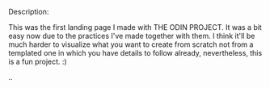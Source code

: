 Description:

This was the first landing page I made with THE ODIN PROJECT. It was a bit easy now due to the practices I've made together with them. I think it'll be much harder to visualize what you want to create from scratch not from a templated one in which you have details to follow already, nevertheless, this is a fun project. :)

..
